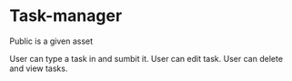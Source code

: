 # Task-manager
Public is a given asset
 
User can type a task in and sumbit it. User can edit task. User can delete and view tasks.